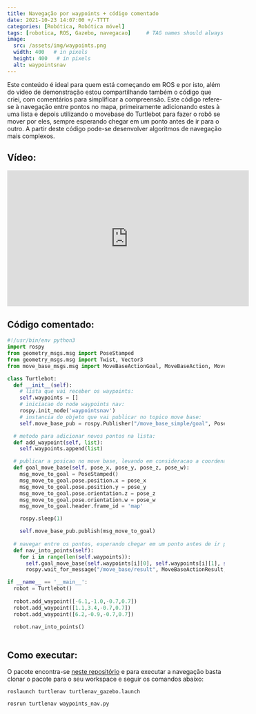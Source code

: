 ```yaml
---
title: Navegação por waypoints + código comentado
date: 2021-10-23 14:07:00 +/-TTTT
categories: [Robótica, Robótica móvel]
tags: [robotica, ROS, Gazebo, navegacao]     # TAG names should always be lowercase
image:
  src: /assets/img/waypoints.png
  width: 400   # in pixels
  height: 400   # in pixels
  alt: waypointsnav
---
```


Este conteúdo é ideal para quem está começando em ROS e por isto, além do video de demonstração estou compartilhando também o código que criei, com comentários para simplificar a compreensão. Este código refere-se à navegação entre pontos no mapa, primeiramente adicionando  estes à uma lista e depois utilizando o movebase do Turtlebot para fazer o robô se mover por eles, sempre esperando chegar em um ponto antes de ir para o outro. A partir deste código pode-se desenvolver algoritmos de navegação mais complexos.

## Vídeo:
<iframe width="560" height="315" src="https://www.youtube.com/embed/V8V8sOzXaZE" title="YouTube video player" frameborder="0" allow="accelerometer; autoplay; clipboard-write; encrypted-media; gyroscope; picture-in-picture" allowfullscreen></iframe>

## Código comentado:
```python
#!/usr/bin/env python3
import rospy
from geometry_msgs.msg import PoseStamped
from geometry_msgs.msg import Twist, Vector3
from move_base_msgs.msg import MoveBaseActionGoal, MoveBaseAction, MoveBaseGoal, MoveBaseActionResult

class Turtlebot:
  def __init__(self):
    # lista que vai receber os waypoints:
    self.waypoints = []
    # iniciacao do node waypoints nav:
    rospy.init_node('waypointsnav')
    # instancia do objeto que vai publicar no topico move base:
    self.move_base_pub = rospy.Publisher("/move_base_simple/goal", PoseStamped, queue_size=1)

  # metodo para adicionar novos pontos na lista:
  def add_waypoint(self, list):
    self.waypoints.append(list)

  # publicar a posicao no move base, levando em consideracao a coordenada (0,0) do mapa:
  def goal_move_base(self, pose_x, pose_y, pose_z, pose_w):
    msg_move_to_goal = PoseStamped()
    msg_move_to_goal.pose.position.x = pose_x 
    msg_move_to_goal.pose.position.y = pose_y
    msg_move_to_goal.pose.orientation.z = pose_z
    msg_move_to_goal.pose.orientation.w = pose_w
    msg_move_to_goal.header.frame_id = 'map'

    rospy.sleep(1)

    self.move_base_pub.publish(msg_move_to_goal)
    
  # navegar entre os pontos, esperando chegar em um ponto antes de ir para o outro:
  def nav_into_points(self):
    for i in range(len(self.waypoints)):
      self.goal_move_base(self.waypoints[i][0], self.waypoints[i][1], self.waypoints[i][2], self.waypoints[i][3])
      rospy.wait_for_message("/move_base/result", MoveBaseActionResult, timeout=None)

if __name__ == '__main__':
  robot = Turtlebot()  
  
  robot.add_waypoint([-6.1,-1.0,-0.7,0.7])
  robot.add_waypoint([1.1,3.4,-0.7,0.7])
  robot.add_waypoint([6.2,-0.9,-0.7,0.7])
  
  robot.nav_into_points()
  
```

## Como executar:
O pacote encontra-se [neste repositório](https://github.com/leonlime/turtlenav) e para executar a navegação basta clonar o pacote para o seu workspace e seguir os comandos abaixo:

```roslaunch turtlenav turtlenav_gazebo.launch```

```rosrun turtlenav waypoints_nav.py```

